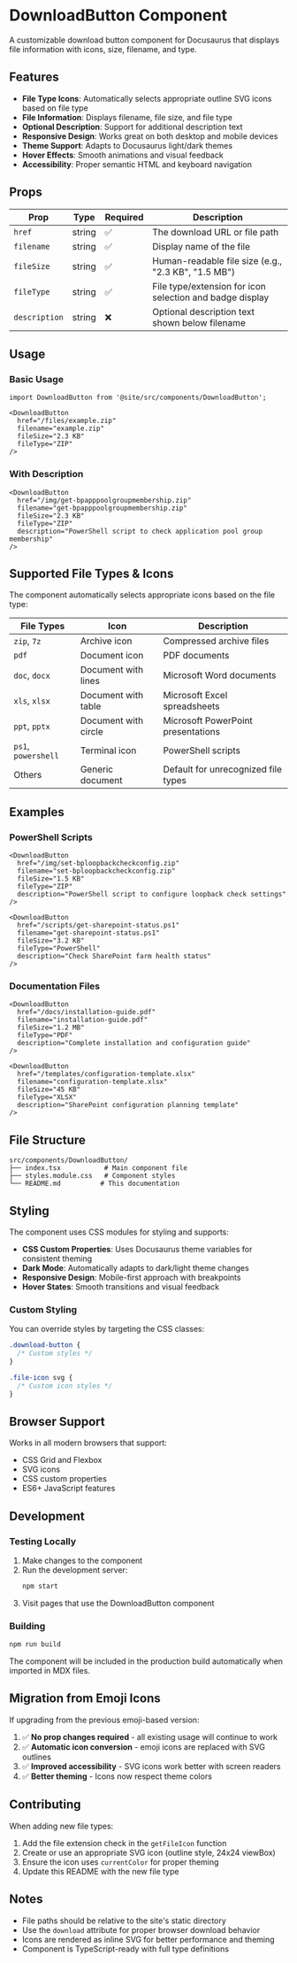 # DownloadButton Component

A customizable download button component for Docusaurus that displays file information with icons, size, filename, and type.

## Features

- **File Type Icons**: Automatically selects appropriate outline SVG icons based on file type
- **File Information**: Displays filename, file size, and file type
- **Optional Description**: Support for additional description text
- **Responsive Design**: Works great on both desktop and mobile devices
- **Theme Support**: Adapts to Docusaurus light/dark themes
- **Hover Effects**: Smooth animations and visual feedback
- **Accessibility**: Proper semantic HTML and keyboard navigation

## Props

| Prop | Type | Required | Description |
|------|------|----------|-------------|
| `href` | string | ✅ | The download URL or file path |
| `filename` | string | ✅ | Display name of the file |
| `fileSize` | string | ✅ | Human-readable file size (e.g., "2.3 KB", "1.5 MB") |
| `fileType` | string | ✅ | File type/extension for icon selection and badge display |
| `description` | string | ❌ | Optional description text shown below filename |

## Usage

### Basic Usage

```mdx
import DownloadButton from '@site/src/components/DownloadButton';

<DownloadButton 
  href="/files/example.zip"
  filename="example.zip"
  fileSize="2.3 KB"
  fileType="ZIP"
/>
```

### With Description

```mdx
<DownloadButton 
  href="/img/get-bpapppoolgroupmembership.zip"
  filename="get-bpapppoolgroupmembership.zip"
  fileSize="2.3 KB"
  fileType="ZIP"
  description="PowerShell script to check application pool group membership"
/>
```

## Supported File Types & Icons

The component automatically selects appropriate icons based on the file type:

| File Types | Icon | Description |
|------------|------|-------------|
| `zip`, `7z` | Archive icon | Compressed archive files |
| `pdf` | Document icon | PDF documents |
| `doc`, `docx` | Document with lines | Microsoft Word documents |
| `xls`, `xlsx` | Document with table | Microsoft Excel spreadsheets |
| `ppt`, `pptx` | Document with circle | Microsoft PowerPoint presentations |
| `ps1`, `powershell` | Terminal icon | PowerShell scripts |
| Others | Generic document | Default for unrecognized file types |

## Examples

### PowerShell Scripts

```mdx
<DownloadButton 
  href="/img/set-bploopbackcheckconfig.zip"
  filename="set-bploopbackcheckconfig.zip"
  fileSize="1.5 KB"
  fileType="ZIP"
  description="PowerShell script to configure loopback check settings"
/>

<DownloadButton 
  href="/scripts/get-sharepoint-status.ps1"
  filename="get-sharepoint-status.ps1"
  fileSize="3.2 KB"
  fileType="PowerShell"
  description="Check SharePoint farm health status"
/>
```

### Documentation Files

```mdx
<DownloadButton 
  href="/docs/installation-guide.pdf"
  filename="installation-guide.pdf"
  fileSize="1.2 MB"
  fileType="PDF"
  description="Complete installation and configuration guide"
/>

<DownloadButton 
  href="/templates/configuration-template.xlsx"
  filename="configuration-template.xlsx"
  fileSize="45 KB"
  fileType="XLSX"
  description="SharePoint configuration planning template"
/>
```

## File Structure

```
src/components/DownloadButton/
├── index.tsx           # Main component file
├── styles.module.css   # Component styles
└── README.md          # This documentation
```

## Styling

The component uses CSS modules for styling and supports:

- **CSS Custom Properties**: Uses Docusaurus theme variables for consistent theming
- **Dark Mode**: Automatically adapts to dark/light theme changes
- **Responsive Design**: Mobile-first approach with breakpoints
- **Hover States**: Smooth transitions and visual feedback

### Custom Styling

You can override styles by targeting the CSS classes:

```css
.download-button {
  /* Custom styles */
}

.file-icon svg {
  /* Custom icon styles */
}
```

## Browser Support

Works in all modern browsers that support:
- CSS Grid and Flexbox
- SVG icons
- CSS custom properties
- ES6+ JavaScript features

## Development

### Testing Locally

1. Make changes to the component
2. Run the development server:
   ```bash
   npm start
   ```
3. Visit pages that use the DownloadButton component

### Building

```bash
npm run build
```

The component will be included in the production build automatically when imported in MDX files.

## Migration from Emoji Icons

If upgrading from the previous emoji-based version:

1. ✅ **No prop changes required** - all existing usage will continue to work
2. ✅ **Automatic icon conversion** - emoji icons are replaced with SVG outlines
3. ✅ **Improved accessibility** - SVG icons work better with screen readers
4. ✅ **Better theming** - Icons now respect theme colors

## Contributing

When adding new file types:

1. Add the file extension check in the `getFileIcon` function
2. Create or use an appropriate SVG icon (outline style, 24x24 viewBox)
3. Ensure the icon uses `currentColor` for proper theming
4. Update this README with the new file type

## Notes

- File paths should be relative to the site's static directory
- Use the `download` attribute for proper browser download behavior
- Icons are rendered as inline SVG for better performance and theming
- Component is TypeScript-ready with full type definitions
